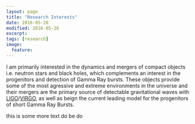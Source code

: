 ```yaml
---
layout: page
title: "Research Interests"
date: 2016-05-28
modified: 2016-05-28
excerpt:
tags: [research]
image:
  feature:
---
```


I am primarily interested in the dynamics and mergers of compact objects i.e. neutron stars and black holes, which complements an interest in the progenitors and detection of Gamma Ray bursts. These objects provide some of the most agressive and extreme environments in the universe and their mergers are the primary source of detectable gravitational waves with [LIGO](https://www.ligo.caltech.edu)/[VIRGO](http://public.virgo-gw.eu/language/en/), as well as beign the current leading model for the progenitors of short Gamma Ray Bursts.

this is some more text do be do


